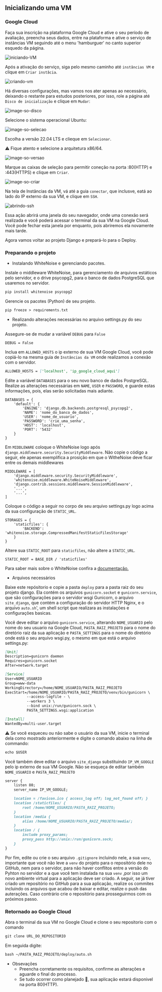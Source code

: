 ## Inicializando uma VM

### Google Cloud

Faça sua inscrição na plataforma Google Cloud e ative o seu período de avaliação, preencha seus dados, entre na plataforma
e ative o serviço de instâncias VM seguindo até o menu 'hamburguer' no canto superior esquedo da página.

![iniciando-VM](https://user-images.githubusercontent.com/93395366/228640782-5cee4061-5e5f-450d-9b83-93c1271f5797.jpg)

Após a ativação do serviço, siga pelo mesmo caminho até `instâncias VM` e clique em `Criar instâcia`. 

![criando-vm](https://user-images.githubusercontent.com/93395366/228641616-658411f6-9819-4f10-8346-06acb9297ff2.jpg)

Há diversas configurações, mas vamos nos ater apenas ao necessário, deixando o restante para estudos posteriores, por isso, role a 
página até `Disco de inicialização` e clique em `Mudar`:

![image-so-disco](https://user-images.githubusercontent.com/93395366/228640912-bf0444ec-eed8-40b4-8cc5-479093a927c9.jpg)

Selecione o sistema operacional Ubuntu:

![image-so-selecao](https://user-images.githubusercontent.com/93395366/228641443-3f72a31c-6281-4f52-a17c-6a9fc7fa757a.jpg)

Escolha a versão 22.04 LTS e clieque em `Selecionar`.

:warning: Fique atento e selecione a arquitetura x86/64.

![image-so-versao](https://user-images.githubusercontent.com/93395366/228641469-9df8eb2e-0324-4ff6-9ba5-120ad454c9b2.jpg)

Marque as caixas de seleção para permitir coneção na porta :80(HTTP) e :443(HTTPS) e clique em `Criar`.

![image-so-criar](https://user-images.githubusercontent.com/93395366/228641659-b8e2337f-3604-45ce-8813-3de546d57205.jpg)

Na tela de Instâncias da VM, vá até a guia ``conectar``, que inclusve, eatá ao lado do IP externo da sua VM, e clique em ``SSH``.

![abrindo-ssh](https://user-images.githubusercontent.com/93395366/228711479-11f48e66-8292-4ece-ae54-1a5009105b9b.png)

Essa ação abrirá uma janela do seu navegador, onde uma conexão será realizada e você poderá acessar o terminal da sua
VM na Google Cloud. Você pode fechar esta janela por enquanto, pois abriremos ela novamente mais tarde.

Agora vamos voltar ao projeto Django e prepará-lo para o Deploy.

### Preparando o projeto

* Instalando WhiteNoise e gerenciando pacotes.

Instale o middleware WhiteNoise, para gerenciamento de arquivos estáticos pelo servidor, e o drive psycopg2, 
para o banco de dados PostgreSQL que usaremos no servidor.

````markdown
pip install whitenoise psycopg2
````

Gerencie os pacotes (Python) de seu projeto.

````markdown
pip freeze > requirements.txt
````

* Realizando alterações necessárias no arquivo settings.py do seu projeto.

Assegure-se de mudar a variável ``DEBUG`` para ``False``

```
DEBUG = False
```

Inclua em ``ALLOWED_HOSTS``  o ip externo de sua VM Google Cloud, você pode copiá-lo na mesma guia de ``Instâncias da VM``
onde realizamos a conexão com o servidor.

````markdown
ALLOWED_HOSTS = ['localhost', 'ip_google_cloud_aqui']
````

Edite a variável ``DATABASES`` para o seu novo banco de dados PostgreSQL. Realize as alterações necessárias em
``NAME``, ``USER`` e ``PASSWORD``, e guarde estas informações, pois, elas serão solicitadas mais adiante.

````
DATABASES = {
    'default': {
        'ENGINE': 'django.db.backends.postgresql_psycopg2',
        'NAME': 'nome_do_banco_de_dados',
        'USER': 'nome_de_usuario',
        'PASSWORD': 'crie_uma_senha',
        'HOST': 'localhost',
        'PORT': '5432'
    }
}
````

Em ``MIDDLEWARE`` coloque o WhiteNoise logo após ``django.middleware.security.SecurityMiddleware``.
Não copie o código a seguir, ele apenas exemplifica a prosição em que o WitheNoise deve ficar entre os demais middlewares

````
MIDDLEWARE = [
    'django.middleware.security.SecurityMiddleware',
    'whitenoise.middleware.WhiteNoiseMiddleware',
    'django.contrib.sessions.middleware.SessionMiddleware',
    '...',
    '...',
]
````

Coloque o código a seguir no corpo de seu arquivo settings.py logo acima da sua configuração de `STATIC_URL`.

```
STORAGES = {
    'staticfiles': {
        'BACKEND': 'whitenoise.storage.CompressedManifestStaticFilesStorage'
    }
}
```

Altere sua ``STATIC_ROOT`` para ``staticfiles``, não altere a ``STATIC_URL``.

```
STATIC_ROOT = BASE_DIR / 'staticfiles'
```

Para saber mais sobre o WhiteNoise confira a <a href="https://whitenoise.readthedocs.io/en/latest/django.html">documentação.</a>

* Arquivos necessários

Baixe este repósitorio e copie a pasta ``deploy`` para a pasta raiz do seu projeto django. Ela contém os arquivos
``gunicorn.socket`` e ``gunicorn.service``, que são configurações para o servidor wsgi Gunicorn, o arquivo ``site_django``,
que contém a configuração do servidor HTTP Nginx, e o arquivo ``auto.sh``', um shell script que realizara as instalações
e configurações basicas.

Você deve editar o arquivo ``gunicorn.service``, alterando ``NOME_USUARIO`` pelo nome do seu usuario na Google Cloud, 
``PASTA_RAIZ_PROJETO`` para o nome do diretório raiz da sua aplicação e ``PASTA_SETTINGS`` para o nome do diretório onde 
está o seu arquivo wsgi.py, o mesmo em que está o arquivo settings.py:

````markdown
[Unit]
Description=gunicorn daemon
Requires=gunicorn.socket
After=network.target

[Service]
User=NOME_USUARIO
Group=www-data
WorkingDirectory=/home/NOME_USUARIO/PASTA_RAIZ_PROJETO
ExecStart=/home/NOME_USUARIO/PASTA_RAIZ_PROJETO/venv/bin/gunicorn \
          --access-logfile - \
          --workers 3 \
          --bind unix:/run/gunicorn.sock \
          PASTA_SETTINGS.wsgi:application

[Install]
WantedBy=multi-user.target
````

:warning: Se você esqueceu ou não sabe o usuário da sua VM, inicie o terminal dela como mostrado anteriormente e 
digite o comando abaixo na linha de commando:

````markdown
echo $USER
````

Você também deve editar o arquivo ``site_django`` substituindo ``IP_VM_GOOGLE`` pelo ip externo de sua VM Google. 
 Não se esqueça de editar também ``NOME_USUARIO`` e ``PASTA_RAIZ_PROJETO``

````markdown
server {
    listen 80;
    server_name IP_VM_GOOGLE;

    location = /favicon.ico { access_log off; log_not_found off; }
    location /staticfiles/ {
        root /home/NOME_USUARIO/PASTA_RAIZ_PROJETO;
    }
    location /media {
        alias /home/NOME_USUARIO/PASTA_RAIZ_PROJETO/media/;
    }
    location / {
        include proxy_params;
        proxy_pass http://unix:/run/gunicorn.sock;
    }
}
````

Por fim, edite ou crie o seu arquivo ``.gitignore`` incluindo nele, a sua ``venv``, importante que você não leve
a ``venv`` do projeto para o repositório dele no GitHub, nem para o servidor, para não haver conflitos entre a versão 
do Pyhton no servidor e a que você tem instalada na sua `venv` ,por isso um novo ambiente virtual para a aplicação deve ser criado. 
A seguir, se já tiver criado um repositório no GitHub para a sua aplicação, realize os commites incluindo os arquivos 
que acabou de baixar e editar, realize o push das auterações. 
Caso contrário crie o repositório para prosseguirmos com os próximos passo.

### Retornado ao Google Cloud

Abra o terminal da sua VM no Google Cloud e clone o seu repositorio com o comando

````markdown
git clone URL_DO_REPOSITORIO
````
 
Em seguida digite:

````markdown
bash ~/PASTA_RAIZ_PROJETO/deploy/auto.sh
````
* Obsevações
  * Preencha corretamente os requisitos, confirme as alterações e aguarde o final do processo.
  * Se tudo ocorrer como planejado :pray:, sua aplicação estará disponivel na porta 80(HTTP).
